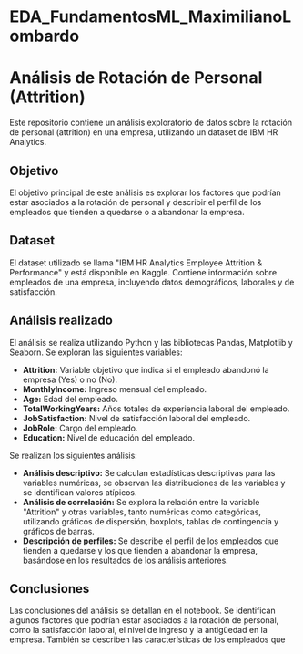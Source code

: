 # EDA_FundamentosML_MaximilianoLombardo
# Análisis de Rotación de Personal (Attrition)

Este repositorio contiene un análisis exploratorio de datos sobre la rotación de personal (attrition) en una empresa, utilizando un dataset de IBM HR Analytics. 

## Objetivo

El objetivo principal de este análisis es explorar los factores que podrían estar asociados a la rotación de personal y describir el perfil de los empleados que tienden a quedarse o a abandonar la empresa.

## Dataset

El dataset utilizado se llama "IBM HR Analytics Employee Attrition & Performance" y está disponible en Kaggle. Contiene información sobre empleados de una empresa, incluyendo datos demográficos, laborales y de satisfacción.

## Análisis realizado

El análisis se realiza utilizando Python y las bibliotecas Pandas, Matplotlib y Seaborn. Se exploran las siguientes variables:

- **Attrition:** Variable objetivo que indica si el empleado abandonó la empresa (Yes) o no (No).
- **MonthlyIncome:** Ingreso mensual del empleado.
- **Age:** Edad del empleado.
- **TotalWorkingYears:** Años totales de experiencia laboral del empleado.
- **JobSatisfaction:** Nivel de satisfacción laboral del empleado.
- **JobRole:** Cargo del empleado.
- **Education:** Nivel de educación del empleado.

Se realizan los siguientes análisis:

- **Análisis descriptivo:** Se calculan estadísticas descriptivas para las variables numéricas, se observan las distribuciones de las variables y se identifican valores atípicos.
- **Análisis de correlación:** Se explora la relación entre la variable "Attrition" y otras variables, tanto numéricas como categóricas, utilizando gráficos de dispersión, boxplots, tablas de contingencia y gráficos de barras.
- **Descripción de perfiles:** Se describe el perfil de los empleados que tienden a quedarse y los que tienden a abandonar la empresa, basándose en los resultados de los análisis anteriores.

## Conclusiones

Las conclusiones del análisis se detallan en el notebook. Se identifican algunos factores que podrían estar asociados a la rotación de personal, como la satisfacción laboral, el nivel de ingreso y la antigüedad en la empresa. También se describen las características de los empleados que
